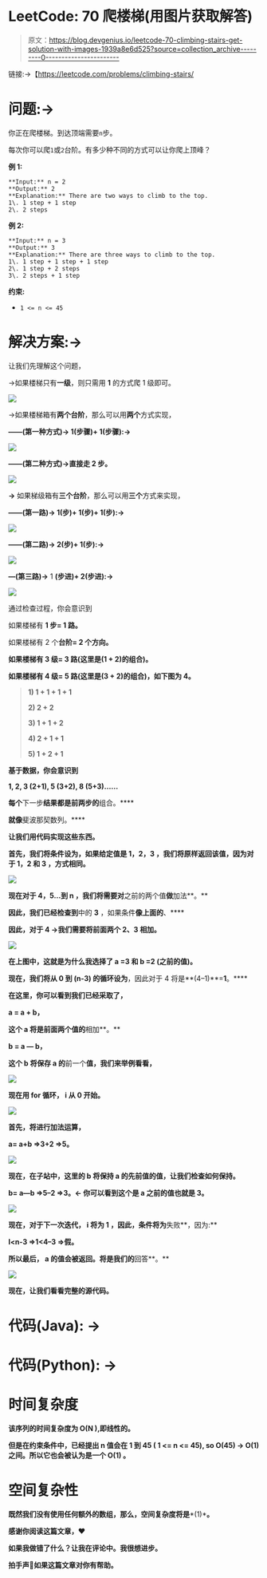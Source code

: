 # LeetCode: 70 爬楼梯(用图片获取解答)

> 原文：<https://blog.devgenius.io/leetcode-70-climbing-stairs-get-solution-with-images-1939a8e6d525?source=collection_archive---------0----------------------->

链接:→【https://leetcode.com/problems/climbing-stairs/ 

# 问题:→

你正在爬楼梯。到达顶端需要`n`步。

每次你可以爬`1`或`2`台阶。有多少种不同的方式可以让你爬上顶峰？

**例 1:**

```
**Input:** n = 2
**Output:** 2
**Explanation:** There are two ways to climb to the top.
1\. 1 step + 1 step
2\. 2 steps
```

**例 2:**

```
**Input:** n = 3
**Output:** 3
**Explanation:** There are three ways to climb to the top.
1\. 1 step + 1 step + 1 step
2\. 1 step + 2 steps
3\. 2 steps + 1 step
```

**约束:**

*   `1 <= n <= 45`

# 解决方案:→

让我们先理解这个问题，

→如果楼梯只有**一级**，则只需用 **1** 的方式爬 1 级即可。

![](img/6a5c00892c02d70cfc6a05fe461c9965.png)

→如果楼梯箱有**两个台阶**，那么可以用**两个**方式实现，

**——(第一种方式)→ 1(步骤)+ 1(步骤):→**

![](img/0d63b47d494b2f200e7d1422aa3ce38e.png)

**——(第二种方式)→直接走 2 步。**

![](img/02de84c5b68ebee4325280cf40a151e1.png)

**→** 如果梯级箱有**三个台阶**，那么可以用**三个**方式来实现，

**——(第一路)→ 1(步)+ 1(步)+ 1(步):→**

![](img/7806d8ef2b0cb1539b3fbe8be42378ba.png)

**——(第二路)→ 2(步)+ 1(步):→**

![](img/2b9808685b99d5080e5282c91176d4dc.png)

**—(第三路)→** 1 **(步进)+ 2(步进):→**

![](img/54f6bc2b6af697b6613455e28f9c06e6.png)

通过检查过程，你会意识到

如果楼梯有 **1 步= 1 路。**

如果楼梯有 2 个****台阶= 2 个方向。****

**如果楼梯有 **3 级= 3 路(这里是(1 + 2)的组合)。****

**如果楼梯有 **4 级= 5 路(这里是(3 + 2)的组合)，如下图为 4。****

> **1) 1 + 1 + 1 + 1**
> 
> **2) 2 + 2**
> 
> **3) 1 + 1 + 2**
> 
> **4) 2 + 1 + 1**
> 
> **5) 1 + 2 + 1**

**基于数据，你会意识到**

**1, 2, 3 (2+1), 5 (3+2), 8 (5+3)……**

**每个**下一步**结果都是前两步的**组合。****

**就像**斐波那契数列。****

**让我们用代码实现这些东西。**

**首先，我们将条件设为，如果给定值是 **1，2，3** ，我们将原样返回该值，因为对于 **1，2 和 3** ，**方式**相同。**

**![](img/215c72e30e09eb61b93a1569c0ffdc1e.png)**

**现在对于 **4，5…到 n** ，我们将需要对**之前的两个值**做**加法**。**

**因此，我们已经检查到**中的 **3** ，如果条件**像上面的**、****

**因此，对于 **4** →我们需要将前面两个 2、3 相加。**

**![](img/147e498c0fbc9705b968fd5b7c985d0e.png)**

**在上图中，这就是为什么我选择了 **a =3 和 b =2** (之前的值)。**

**现在，我们将从 **0 到** **(n-3)** 的循环设为**，因此对于 4 将是**(4–1)**=**1**。****

**在这里，你可以看到我们已经采取了，**

****a = a + b，****

**这个 **a** 将是前面两个值的**相加**。**

****b = a — b，****

**这个 **b** 将保存 **a** 的**前一个**值，我们来举例看看，**

**![](img/6b3e0d5912876bb914a2c25f50ea4e6a.png)**

**现在用 for 循环， **i** 从 0 开始。**

**![](img/7d3d6778d014f45fc569a18454c992b5.png)**

**首先，将进行加法运算，**

****a**= a+b =>3+2 =>**5。****

**![](img/c037d0326078e787a31f9b25348fac6a.png)**

**现在，在子站中，这里的 **b** 将保持 **a 的先前值**的值，让我们检查如何保持。**

****b**= a—b =>5–2 =>**3。←** 你可以看到这个是 **a 之前的**值也就是 **3。****

**![](img/34a7e8963d5c98b77644772a13276aea.png)**

**现在，对于下一次迭代， **i** 将为 **1** ，因此，条件将为**失败**，因为:**

****I**<n-3 =>1<4–3 =>**假。****

**所以最后， **a 的值**会被返回。将是我们的**回答**。**

**![](img/c01d76159f04b0aa4777bb18a54c1b3f.png)**

**现在，让我们看看完整的源代码。**

# **代码(Java): →**

# **代码(Python): →**

# **时间复杂度**

**该序列的时间复杂度为 O(N ),即线性的。**

**但是在约束条件中，已经提出 n 值会在 1 到 45 ( 1 <= n <= 45), so O(45) → **O(1)** 之间。所以它也会被认为是一个 **O(1)** 。**

# **空间复杂性**

**既然我们没有使用任何额外的数组，那么，空间复杂度将是***(1)***。**

**感谢你阅读这篇文章，❤**

**如果我做错了什么？让我在评论中。我很想进步。**

**拍手声👏如果这篇文章对你有帮助。**